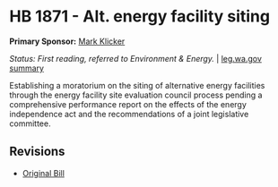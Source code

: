 # HB 1871 - Alt. energy facility siting
**Primary Sponsor:** [Mark Klicker](/person/leg/mark.klicker.md)

*Status: First reading, referred to Environment & Energy.* | [leg.wa.gov summary](https://app.leg.wa.gov/billsummary?BillNumber=1871&Year=2021)

Establishing a moratorium on the siting of alternative energy facilities through the energy facility site evaluation council process pending a comprehensive performance report on the effects of the energy independence act and the recommendations of a joint legislative committee.

## Revisions
* [Original Bill](1/)